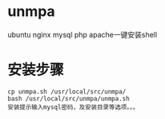 # unmpa
ubuntu nginx mysql php apache一键安装shell

# 安装步骤
	cp unmpa.sh /usr/local/src/unmpa/
	bash /usr/local/src/unmpa/unmpa.sh
	安装提示输入mysql密码，及安装目录等选项。。。